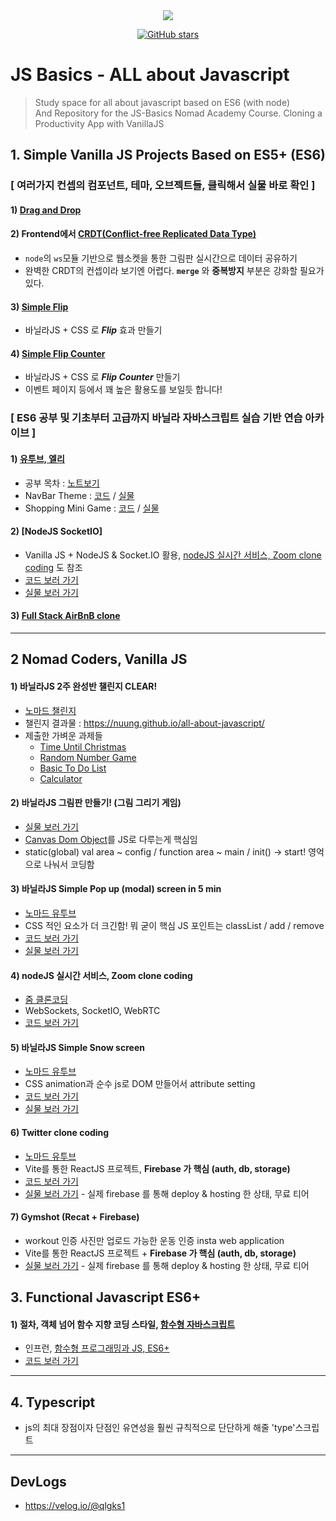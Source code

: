 <div align = "center">
    <img src="https://img.shields.io/badge/license-MIT-green" />

[![GitHub stars](https://img.shields.io/github/stars/Nuung/all-about-javascript)](https://github.com/Nuung/all-about-javascript/stargazers)

</div>

# JS Basics - ALL about Javascript

> Study space for all about javascript based on ES6 (with node) <br />
> And Repository for the JS-Basics Nomad Academy Course. Cloning a Productivity App with VanillaJS

## 1. Simple Vanilla JS Projects Based on ES5+ (ES6)

### [ 여러가지 컨셉의 컴포넌트, 테마, 오브젝트들, 클릭해서 실물 바로 확인 ]

#### 1) [Drag and Drop](https://nuung.github.io/all-about-javascript/Theme/DragAndDrop/)

#### 2) Frontend에서 [CRDT(Conflict-free Replicated Data Type)](https://nuung.github.io/all-about-javascript/CRDT/)

- `node`의 `ws`모듈 기반으로 웹소켓을 통한 그림판 실시간으로 데이터 공유하기
- 완벽한 CRDT의 컨셉이라 보기엔 어렵다. **`merge`** 와 **중복방지** 부분은 강화할 필요가 있다.

#### 3) [Simple Flip](https://nuung.github.io/all-about-javascript/Theme/Flip/)

- 바닐라JS + CSS 로 **_Flip_** 효과 만들기

#### 4) [Simple Flip Counter](https://nuung.github.io/all-about-javascript/Theme/FlipCounter/)

- 바닐라JS + CSS 로 **_Flip Counter_** 만들기
- 이벤트 페이지 등에서 꽤 높은 활용도를 보일듯 합니다!

### [ ES6 공부 및 기초부터 고급까지 바닐라 자바스크립트 실습 기반 연습 아카이브 ]

#### 1) [유투브, 엘리](https://www.youtube.com/watch?v=wcsVjmHrUQg&list=PLv2d7VI9OotTVOL4QmPfvJWPJvkmv6h-2)

- 공부 목차 : [노트보기](/note)
- NavBar Theme : [코드](https://github.com/Nuung/all-about-javascript/blob/main/Theme/NavBar) / [실물](https://nuung.github.io/all-about-javascript/Theme/NavBar/index.html)
- Shopping Mini Game : [코드](https://github.com/Nuung/all-about-javascript/blob/main/ShoppingGame) / [실물](https://nuung.github.io/all-about-javascript/ShoppingGame/)

#### 2) [NodeJS SocketIO]

- Vanilla JS + NodeJS & Socket.IO 활용, [nodeJS 실시간 서비스, Zoom clone coding](https://github.com/Nuung/all-about-javascript#4-nodejs-%EC%8B%A4%EC%8B%9C%EA%B0%84-%EC%84%9C%EB%B9%84%EC%8A%A4-zoom-clone-coding) 도 참조
- [코드 보러 가기](https://github.com/Nuung/all-about-javascript/blob/main/NodeSocket)
- [실물 보러 가기](https://nuung.github.io/all-about-javascript/NodeSocket/)

#### 3) [Full Stack AirBnB clone](https://www.youtube.com/watch?v=kuswGIH-Xj8&list=PLN3n1USn4xlnfJIQBa6bBjjiECnk6zL6s)

---

## 2 Nomad Coders, Vanilla JS

#### 1) 바닐라JS 2주 완성반 챌린지 CLEAR!

- [노마드 챌린지](https://nomadcoders.co/challenges)
- 챌린지 결과물 : https://nuung.github.io/all-about-javascript/
- 제출한 가벼운 과제들
  - [Time Until Christmas](https://nuung.github.io/all-about-javascript/NomadJS/TimeUntilChri.html)
  - [Random Number Game](https://nuung.github.io/all-about-javascript/NomadJS/RandomNumberGame.html)
  - [Basic To Do List](https://nuung.github.io/all-about-javascript/NomadJS/BasicToDo.html)
  - [Calculator](https://nuung.github.io/all-about-javascript/Calculator/index.html)

#### 2) 바닐라JS 그림판 만들기! (그림 그리기 게임)

- [실물 보러 가기](https://nuung.github.io/all-about-javascript/NomadJS-game/)
- [Canvas Dom Object](https://developer.mozilla.org/ko/docs/Web/HTML/Canvas)를 JS로 다루는게 핵심임
- static(global) val area ~ config / function area ~ main / init() -> start! 영억으로 나눠서 코딩함

#### 3) 바닐라JS Simple Pop up (modal) screen in 5 min

- [노마드 유투브](https://youtu.be/V08wXKHF_Xw)
- CSS 적인 요소가 더 크긴함! 뭐 굳이 핵심 JS 포인트는 classList / add / remove
- [코드 보러 가기](https://github.com/Nuung/all-about-javascript/blob/main/Theme/Modal/modal.html)
- [실물 보러 가기](https://nuung.github.io/all-about-javascript/Theme/Modal/modal.html)

#### 4) nodeJS 실시간 서비스, Zoom clone coding

- [줌 클론코딩](https://nomadcoders.co/noom/lobby)
- WebSockets, SocketIO, WebRTC
- [코드 보러 가기](https://github.com/Nuung/all-about-javascript/tree/main/NomadJS-Zoom)

#### 5) 바닐라JS Simple Snow screen

- [노마드 유투브](https://youtu.be/3CuUmy7jX6k)
- CSS animation과 순수 js로 DOM 만들어서 attribute setting
- [코드 보러 가기](https://github.com/Nuung/all-about-javascript/tree/main/NomadJS-snow-screen)
- [실물 보러 가기](https://nuung.github.io/all-about-javascript/NomadJS-snow-screen/index.html)

#### 6) Twitter clone coding

- [노마드 유투브](https://nomadcoders.co/nwitter)
- Vite를 통한 ReactJS 프로젝트, **Firebase 가 핵심 (auth, db, storage)**
- [코드 보러 가기](https://github.com/Nuung/all-about-javascript/tree/main/NomadJS-twitter)
- [실물 보러 가기](https://nomadjs-tweet.web.app/) - 실제 firebase 를 통해 deploy & hosting 한 상태, 무료 티어

#### 7) Gymshot (Recat + Firebase)

- workout 인증 사진만 업로드 가능한 운동 인증 insta web application
- Vite를 통한 ReactJS 프로젝트 + **Firebase 가 핵심 (auth, db, storage)**
- [실물 보러 가기](...) - 실제 firebase 를 통해 deploy & hosting 한 상태, 무료 티어

## 3. Functional Javascript ES6+

#### 1) 절차, 객체 넘어 함수 지향 코딩 스타일, [함수형 자바스크립트](https://mangkyu.tistory.com/111)

- 인프런, [함수형 프로그래밍과 JS, ES6+](https://www.inflearn.com/course/functional-es6/dashboard)
- [코드 보러 가기](https://github.com/Nuung/all-about-javascript/tree/main/Functional-Javascript)

---

## 4. Typescript

- js의 최대 장점이자 단점인 유연성을 훨씬 규칙적으로 단단하게 해줄 'type'스크립트

---

## DevLogs

- https://velog.io/@qlgks1
